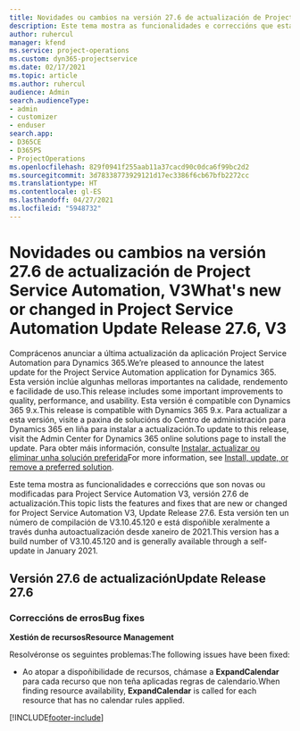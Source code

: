 ```yaml
---
title: Novidades ou cambios na versión 27.6 de actualización de Project Service Automation, Corrección, V3
description: Este tema mostra as funcionalidades e correccións que están dispoñibles en Project Service Automation, versión 27.6 de actualización, corrección, V3.
author: ruhercul
manager: kfend
ms.service: project-operations
ms.custom: dyn365-projectservice
ms.date: 02/17/2021
ms.topic: article
ms.author: ruhercul
audience: Admin
search.audienceType:
- admin
- customizer
- enduser
search.app:
- D365CE
- D365PS
- ProjectOperations
ms.openlocfilehash: 829f0941f255aab11a37cacd90c0dca6f99bc2d2
ms.sourcegitcommit: 3d78338773929121d17ec3386f6cb67bfb2272cc
ms.translationtype: HT
ms.contentlocale: gl-ES
ms.lasthandoff: 04/27/2021
ms.locfileid: "5948732"
---
```

# <a name="whats-new-or-changed-in-project-service-automation-update-release-276-v3"></a><span data-ttu-id="9292e-103">Novidades ou cambios na versión 27.6 de actualización de Project Service Automation, V3</span><span class="sxs-lookup"><span data-stu-id="9292e-103">What's new or changed in Project Service Automation Update Release 27.6, V3</span></span>

<span data-ttu-id="9292e-104">Comprácenos anunciar a última actualización da aplicación Project Service Automation para Dynamics 365.</span><span class="sxs-lookup"><span data-stu-id="9292e-104">We’re pleased to announce the latest update for the Project Service Automation application for Dynamics 365.</span></span> <span data-ttu-id="9292e-105">Esta versión inclúe algunhas melloras importantes na calidade, rendemento e facilidade de uso.</span><span class="sxs-lookup"><span data-stu-id="9292e-105">This release includes some important improvements to quality, performance, and usability.</span></span> <span data-ttu-id="9292e-106">Esta versión é compatible con Dynamics 365 9.x.</span><span class="sxs-lookup"><span data-stu-id="9292e-106">This release is compatible with Dynamics 365 9.x.</span></span> <span data-ttu-id="9292e-107">Para actualizar a esta versión, visite a paxina de solucións do Centro de administración para Dynamics 365 en liña para instalar a actualización.</span><span class="sxs-lookup"><span data-stu-id="9292e-107">To update to this release, visit the Admin Center for Dynamics 365 online solutions page to install the update.</span></span> <span data-ttu-id="9292e-108">Para obter máis información, consulte [Instalar, actualizar ou eliminar unha solución preferida](/power-platform/admin/install-remove-preferred-solution)</span><span class="sxs-lookup"><span data-stu-id="9292e-108">For more information, see [Install, update, or remove a preferred solution](/power-platform/admin/install-remove-preferred-solution).</span></span>

<span data-ttu-id="9292e-109">Este tema mostra as funcionalidades e correccións que son novas ou modificadas para Project Service Automation V3, versión 27.6 de actualización.</span><span class="sxs-lookup"><span data-stu-id="9292e-109">This topic lists the features and fixes that are new or changed for Project Service Automation V3, Update Release 27.6.</span></span> <span data-ttu-id="9292e-110">Esta versión ten un número de compilación de V3.10.45.120 e está dispoñible xeralmente a través dunha autoactualización desde xaneiro de 2021.</span><span class="sxs-lookup"><span data-stu-id="9292e-110">This version has a build number of V3.10.45.120 and is generally available through a self-update in January 2021.</span></span>

## <a name="update-release-276"></a><span data-ttu-id="9292e-111">Versión 27.6 de actualización</span><span class="sxs-lookup"><span data-stu-id="9292e-111">Update Release 27.6</span></span>

### <a name="bug-fixes"></a><span data-ttu-id="9292e-112">Correccións de erros</span><span class="sxs-lookup"><span data-stu-id="9292e-112">Bug fixes</span></span>


<span data-ttu-id="9292e-113">**Xestión de recursos**</span><span class="sxs-lookup"><span data-stu-id="9292e-113">**Resource Management**</span></span>

<span data-ttu-id="9292e-114">Resolvéronse os seguintes problemas:</span><span class="sxs-lookup"><span data-stu-id="9292e-114">The following issues have been fixed:</span></span>

- <span data-ttu-id="9292e-115">Ao atopar a dispoñibilidade de recursos, chámase a **ExpandCalendar** para cada recurso que non teña aplicadas regras de calendario.</span><span class="sxs-lookup"><span data-stu-id="9292e-115">When finding resource availability, **ExpandCalendar** is called for each resource that has no calendar rules applied.</span></span>


[!INCLUDE[footer-include](../includes/footer-banner.md)]